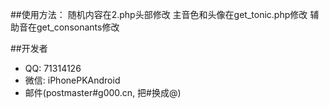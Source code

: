 ##使用方法：
随机内容在2.php头部修改
主音色和头像在get_tonic.php修改
辅助音在get_consonants修改

##开发者
* QQ: 71314126
* 微信: iPhonePKAndroid
* 邮件(postmaster#g000.cn, 把#换成@)
